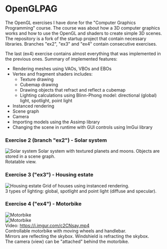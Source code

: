 # OpenGLPAG
The OpenGL exercises I have done for the "Computer Graphics Programming" course. The course was about how a 3D computer graphics works and how to use the OpenGL and shaders to create simple 3D scenes. The repository is a fork of the startup project that contain necessary libraries. Branches "ex2", "ex3" and "ex4" contain consecutive exercises.

The last (ex4) exercise contains almost everything that was implemented in the previous ones.
Summary of implemented features:
- Rendering meshes using VAOs, VBOs and EBOs
- Vertex and fragment shaders includes:
  - Texture drawing
  - Cubemap drawing
  - Drawing objects that refract and reflect a cubemap
  - Lighting calculations using Blinn-Phong model: directional (global) light, spotlight, point light
- Instanced rendering
- Scene graph
- Camera
- Importing models using the Assimp library
- Changing the scene in runtime with GUI controls using ImGui library

### Exercise 2 (branch "ex2") - Solar system
![Solar system](https://i.imgur.com/pO5aws9.png)
Solar system with textured planets and moons. Objects are stored in a scene graph.  
Rotatable view.

### Exercise 3 ("ex3") - Housing estate
![Housing estate](https://i.imgur.com/IlwQtov.png)
Grid of houses using instanced rendering.  
3 types of lighting: global, spotlight and point light (diffuse and specular).

### Exercise 4 ("ex4") - Motorbike
![Motorbike](https://i.imgur.com/E064lL4.png)  
![Motorbike](https://i.imgur.com/rjtcuhY.png)  
Video: https://i.imgur.com/c2CNsay.mp4  
Controllable motorbike with moving wheels and handlebar.  
Mirrors are reflecting the skybox. Windshield is refracting the skybox.  
The camera (view) can be "attached" behind the motorbike.  

